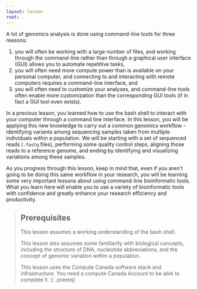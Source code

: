 ```yaml
---
layout: lesson
root: .
---
```


A lot of genomics analysis is done using command-line tools for three reasons:   
1) you will often be working with a large number of files, and working through the command-line rather than
through a graphical user interface (GUI) allows you to automate repetitive tasks,    
2) you will often need more compute power than is available on your personal computer, and
connecting to and interacting with remote computers requires a command-line interface, and    
3) you will often need to customize your analyses, and command-line tools often enable more
customization than the corresponding GUI tools (if in fact a GUI tool even exists).   

In a previous lesson, you learned how to use the bash shell to interact with your computer through a command line interface. In this
lesson, you will be applying this new knowledge to carry out a common genomics workflow - identifying variants among sequencing samples
taken from multiple individuals within a population. We will be starting with a set of sequenced reads (`.fastq` files), performing
some quality control steps, aligning those reads to a reference genome, and ending by identifying and visualizing variations among these
samples.

As you progress through this lesson, keep in mind that, even if you aren't going to be doing this same workflow in your research,
you will be learning some very important lessons about using command-line bioinformatic tools. What you learn here will enable you to
use a variety of bioinformatic tools with confidence and greatly enhance your research efficiency and productivity.

> ## Prerequisites
>
> This lesson assumes a working understanding of the bash shell.
>
> This lesson also assumes some familiarity with biological concepts, including the structure of DNA, nucleotide abbreviations, and the
> concept of genomic variation within a population.
>
> This lesson uses the Compute Canada software stack and infrastructure. You need a compute Canada Account to be able to complete it.
{: .prereq}
